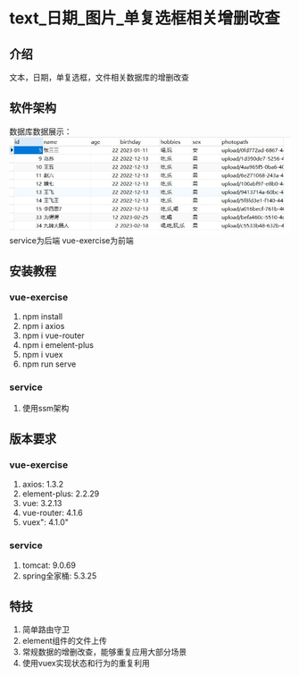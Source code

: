 # text_日期_图片_单复选框相关增删改查

## 介绍
文本，日期，单复选框，文件相关数据库的增删改查

## 软件架构
数据库数据展示：
![image](https://github.com/n-9426426/seven-attribute/blob/master/vue-exercise/src/assets/jdbc.jpg)
service为后端
vue-exercise为前端

## 安装教程

### vue-exercise
1.  npm install
2.  npm i axios
3.  npm i vue-router
4.  npm i emelent-plus
5.  npm i vuex
6.  npm run serve

### service

1.  使用ssm架构

## 版本要求
### vue-exercise
1.  axios: 1.3.2
2.  element-plus: 2.2.29
3.  vue: 3.2.13
4.  vue-router: 4.1.6
5.  vuex": 4.1.0"
### service
1.  tomcat: 9.0.69
2.  spring全家桶: 5.3.25

## 特技

1.  简单路由守卫
2.  element组件的文件上传
3.  常规数据的增删改查，能够重复应用大部分场景
4.  使用vuex实现状态和行为的重复利用
